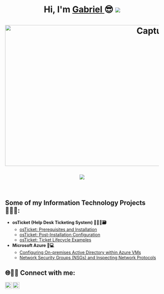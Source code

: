 

  <div align="center">
<h1>Hi, I'm  <a href="https://www.linkedin.com/in/luis-gabriel-alvarez-zuñiga-883976344">Gabriel </a>😎
<img src="https://user-images.githubusercontent.com/73097560/115834477-dbab4500-a447-11eb-908a-139a6edaec5c.gif"><br><br>
<img width="1386" height="461" alt="Captura de pantalla 2025-10-02 171633" src="https://github.com/user-attachments/assets/c6e09306-1a15-498c-acb8-70edb551a301" />

<img src="https://user-images.githubusercontent.com/73097560/115834477-dbab4500-a447-11eb-908a-139a6edaec5c.gif"><br><br>
</div>

                                                                                                        
                                                                                                        
                                                                                                                                                                                                            
<h2> Some of my Information Technology Projects 🧑🏻‍💻:</h2>

- <b>osTicket (Help Desk Ticketing System) 🧑🏻‍💻🗃️</b>
  - [osTicket: Prerequisites and Installation](https://github.com/joshmadakorcc/osticket-prereqs)
  - [osTicket: Post-Installation Configuration](https://github.com/GabrielAlvarez01c/post-install-config)
  - [osTicket: Ticket Lifecycle Examples](https://github.com/GabrielAlvarez01/ticket-lifecycle)
- <b>Microsoft Azure 👥💻</b>
  - [Configuring On-premises Active Directory within Azure VMs](https://github.com/GabrielAlvarez01/configure-ad)
  - [Network Security Groups (NSGs) and Inspecting Network Protocols](https://github.com/GabrielAlvarez01/azure-network-protocols)

<h2> 🌐🤜🤛 Connect with me:</h2>


[<img align="left" alt="Josh | LinkedIn" width="22px" src="https://cdn.jsdelivr.net/npm/simple-icons@v3/icons/linkedin.svg" />][linkedin]
[<img align="left" alt="Josh | Instagram" width="22px" src="https://cdn.jsdelivr.net/npm/simple-icons@v3/icons/instagram.svg" />][instagram]


[instagram]: https://www.instagram.com/gabriel_alvarezto
[linkedin]: https://www.linkedin.com/in/luis-gabriel-alvarez-zuñiga-883976344
